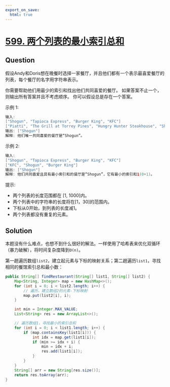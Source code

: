 ```yaml
---
export_on_save:
  html: true
---
```


# [599. 两个列表的最小索引总和](https://leetcode-cn.com/problems/minimum-index-sum-of-two-lists/submissions/)

## Question

假设Andy和Doris想在晚餐时选择一家餐厅，并且他们都有一个表示最喜爱餐厅的列表，每个餐厅的名字用字符串表示。

你需要帮助他们用最少的索引和找出他们共同喜爱的餐厅。 如果答案不止一个，则输出所有答案并且不考虑顺序。 你可以假设总是存在一个答案。

示例 1:

```java
输入:
["Shogun", "Tapioca Express", "Burger King", "KFC"]
["Piatti", "The Grill at Torrey Pines", "Hungry Hunter Steakhouse", "Shogun"]
输出: ["Shogun"]
解释: 他们唯一共同喜爱的餐厅是“Shogun”。
```

示例 2:

```java
输入:
["Shogun", "Tapioca Express", "Burger King", "KFC"]
["KFC", "Shogun", "Burger King"]
输出: ["Shogun"]
解释: 他们共同喜爱且具有最小索引和的餐厅是“Shogun”，它有最小的索引和1(0+1)。
```

提示:

- 两个列表的长度范围都在 [1, 1000]内。
- 两个列表中的字符串的长度将在[1，30]的范围内。
- 下标从0开始，到列表的长度减1。
- 两个列表都没有重复的元素。

## Solution

本题没有什么难点，也想不到什么很好的解法。一样使用了哈希表来优化双循环（暴力破解），将时间复杂度降到`O(n)`。

第一趟遍历数组`list2`，建立起元素与下标的映射关系；第二趟遍历`list1`，寻找相同的餐馆索引总和最小数：

```java
public String[] findRestaurant(String[] list1, String[] list2) {
    Map<String, Integer> map = new HashMap<>();
    for (int i = 0; i < list2.length; i++) {
        // 遍历，建立数组2的元素-下标映射
        map.put(list2[i], i);
    }

    int min = Integer.MAX_VALUE;
    List<String> res = new ArrayList<>();

    // 遍历数组1，寻找最小的索引总和
    for (int i = 0; i < list1.length; i++) {
        if (map.containsKey(list1[i])) {
            int idx = map.get(list1[i]);
            if (min >= idx + i) {
                min = idx + i;
                res.add(list1[i]);
            }
        }
    }
    String[] arr = new String[res.size()];
    return res.toArray(arr);
}
```